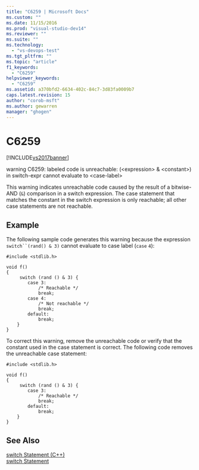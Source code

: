 ```yaml
---
title: "C6259 | Microsoft Docs"
ms.custom: ""
ms.date: 11/15/2016
ms.prod: "visual-studio-dev14"
ms.reviewer: ""
ms.suite: ""
ms.technology: 
  - "vs-devops-test"
ms.tgt_pltfrm: ""
ms.topic: "article"
f1_keywords: 
  - "C6259"
helpviewer_keywords: 
  - "C6259"
ms.assetid: a370bfd2-6634-402c-84c7-3d83fa0009b7
caps.latest.revision: 15
author: "corob-msft"
ms.author: gewarren
manager: "ghogen"
---
```

# C6259
[!INCLUDE[vs2017banner](../includes/vs2017banner.md)]

warning C6259: labeled code is unreachable: (\<expression> & \<constant>) in switch-expr cannot evaluate to \<case-label>  
  
 This warning indicates unreachable code caused by the result of a bitwise-AND (`&`) comparison in a switch expression. The case statement that matches the constant in the switch expression is only reachable; all other case statements are not reachable.  
  
## Example  
 The following sample code generates this warning because the expression `switch``(rand() & 3)` cannot evaluate to case label (`case` `4`):  
  
```  
#include <stdlib.h>  
  
void f()  
{  
     switch (rand () & 3) {  
        case 3:  
            /* Reachable */  
            break;  
        case 4:  
            /* Not reachable */  
            break;  
        default:  
            break;  
    }  
}  
```  
  
 To correct this warning, remove the unreachable code or verify that the constant used in the case statement is correct. The following code removes the unreachable case statement:  
  
```  
#include <stdlib.h>  
  
void f()  
{  
     switch (rand () & 3) {  
        case 3:  
            /* Reachable */  
            break;  
        default:  
            break;  
    }  
}  
```  
  
## See Also  
 [switch Statement (C++)](http://msdn.microsoft.com/library/6c3f3ed3-5593-463c-8f4b-b33742b455c6)   
 [switch Statement](http://msdn.microsoft.com/library/fbede014-23bd-4ab1-8094-c8d9d9cb963a)



